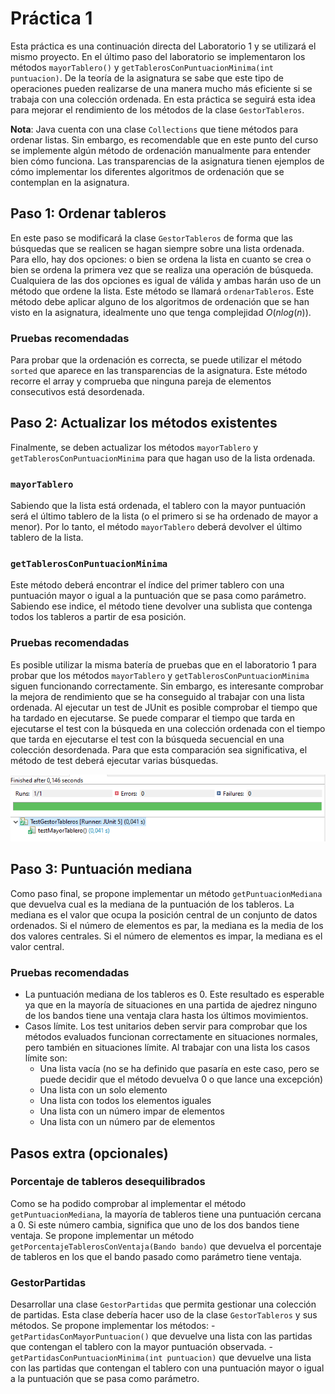 # Práctica 1

Esta práctica es una continuación directa del Laboratorio 1 y se utilizará el mismo proyecto. En el último paso del laboratorio se implementaron los métodos `mayorTablero()` y `getTablerosConPuntuacionMinima(int puntuacion)`. De la teoría de la asignatura se sabe que este tipo de operaciones pueden realizarse de una manera mucho más eficiente si se trabaja con una colección ordenada. En esta práctica se seguirá esta idea para mejorar el rendimiento de los métodos de la clase `GestorTableros`.

**Nota**: Java cuenta con una clase `Collections` que tiene métodos para ordenar listas. Sin embargo, es recomendable que en este punto del curso se implemente algún método de ordenación manualmente para entender bien cómo funciona. Las transparencias de la asignatura tienen ejemplos de cómo implementar los diferentes algoritmos de ordenación que se contemplan en la asignatura.

## Paso 1: Ordenar tableros

En este paso se modificará la clase `GestorTableros` de forma que las búsquedas que se realicen se hagan siempre sobre una lista ordenada. Para ello, hay dos opciones: o bien se ordena la lista en cuanto se crea o bien se ordena la primera vez que se realiza una operación de búsqueda. Cualquiera de las dos opciones es igual de válida y ambas harán uso de un método que ordene la lista. Este método se llamará `ordenarTableros`. Este método debe aplicar alguno de los algoritmos de ordenación que se han visto en la asignatura, idealmente uno que tenga complejidad $O(n log (n))$. 

### Pruebas recomendadas

Para probar que la ordenación es correcta, se puede utilizar el método `sorted` que aparece en las transparencias de la asignatura. Este método recorre el array y comprueba que ninguna pareja de elementos consecutivos está desordenada.

## Paso 2: Actualizar los métodos existentes

Finalmente, se deben actualizar los métodos `mayorTablero` y `getTablerosConPuntuacionMinima` para que hagan uso de la lista ordenada.

### `mayorTablero`

Sabiendo que la lista está ordenada, el tablero con la mayor puntuación será el último tablero de la lista (o el primero si se ha ordenado de mayor a menor). Por lo tanto, el método `mayorTablero` deberá devolver el último tablero de la lista.

### `getTablerosConPuntuacionMinima`

Este método deberá encontrar el índice del primer tablero con una puntuación mayor o igual a la puntuación que se pasa como parámetro. Sabiendo ese indice, el método tiene devolver una sublista que contenga todos los tableros a partir de esa posición.

### Pruebas recomendadas

Es posible utilizar la misma batería de pruebas que en el laboratorio 1 para probar que los métodos `mayorTablero` y `getTablerosConPuntuacionMinima` siguen funcionando correctamente. Sin embargo, es interesante comprobar la mejora de rendimiento que se ha conseguido al trabajar con una lista ordenada. Al ejecutar un test de JUnit es posible comprobar el tiempo que ha tardado en ejecutarse. Se puede comparar el tiempo que tarda en ejecutarse el test con la búsqueda en una colección ordenada con el tiempo que tarda en ejecutarse el test con la búsqueda secuencial en una colección desordenada. Para que esta comparación sea significativa, el método de test deberá ejecutar varias búsquedas.

![Comparación de tiempos](data/TestJUnit.png)

## Paso 3: Puntuación mediana

Como paso final, se propone implementar un método `getPuntuacionMediana` que devuelva cual es la mediana de la puntuación de los tableros. La mediana es el valor que ocupa la posición central de un conjunto de datos ordenados. Si el número de elementos es par, la mediana es la media de los dos valores centrales. Si el número de elementos es impar, la mediana es el valor central.

### Pruebas recomendadas

- La puntuación mediana de los tableros es 0. Este resultado es esperable ya que en la mayoría de situaciones en una partida de ajedrez ninguno de los bandos tiene una ventaja clara hasta los últimos movimientos.
- Casos límite. Los test unitarios deben servir para comprobar que los métodos evaluados funcionan correctamente en situaciones normales, pero también en situaciones límite. Al trabajar con una lista los casos límite son:
    - Una lista vacía (no se ha definido que pasaría en este caso, pero se puede decidir que el método devuelva 0 o que lance una excepción)
    - Una lista con un solo elemento
    - Una lista con todos los elementos iguales
    - Una lista con un número impar de elementos
    - Una lista con un número par de elementos
  
## Pasos extra (opcionales)

### Porcentaje de tableros desequilibrados

Como se ha podido comprobar al implementar el método `getPuntuacionMediana`, la mayoría de tableros tiene una puntuación cercana a 0. Si este número cambia, significa que uno de los dos bandos tiene ventaja. Se propone implementar un método `getPorcentajeTablerosConVentaja(Bando bando)` que devuelva el porcentaje de tableros en los que el bando pasado como parámetro tiene ventaja. 

### GestorPartidas

Desarrollar una clase `GestorPartidas` que permita gestionar una colección de partidas. Esta clase debería hacer uso de la clase `GestorTableros` y sus métodos. Se propone implementar los métodos:
    - `getPartidasConMayorPuntuacion()` que devuelve una lista con las partidas que contengan el tablero con la mayor puntuación observada.
    - `getPartidasConPuntuacionMinima(int puntuacion)` que devuelve una lista con las partidas que contengan el tablero con una puntuación mayor o igual a la puntuación que se pasa como parámetro.

